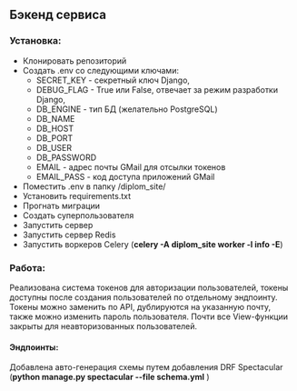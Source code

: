 ## Бэкенд сервиса

### Установка:
* Клонировать репозиторий
* Создать .env со следующими ключами: 
  * SECRET_KEY - секретный ключ Django,
  * DEBUG_FLAG - True или False, отвечает за режим разработки Django,
  * DB_ENGINE - тип БД (желательно PostgreSQL)
  * DB_NAME
  * DB_HOST
  * DB_PORT
  * DB_USER
  * DB_PASSWORD
  * EMAIL - адрес почты GMail для отсылки токенов
  * EMAIL_PASS - код доступа приложений GMail
* Поместить .env в папку /diplom_site/
* Установить requirements.txt
* Прогнать миграции
* Создать суперпользователя
* Запустить сервер
* Запустить сервер Redis
* Запустить воркеров Celery (**celery -A diplom_site worker -l info -E**)


### Работа:

Реализована система токенов для авторизации пользователей, токены доступны после создания пользователей
по отдельному эндпоинту. Токены можно заменить по API, дублируются на указанную почту, также можно изменить пароль пользователя. Почти все
View-функции закрыты для неавторизованных пользователей. 

#### Эндпоинты:

Добавлена авто-генерация схемы путем добавления DRF Spectacular (**python manage.py spectacular --file schema.yml** )



